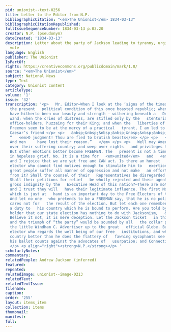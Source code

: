 ```yaml
---
pid: unionist--text-0256
title: Letter to the Editor from N.P.
bibliographicCitation: "<em>The Unionist</em> 1834-03-13"
bibliographicCitationRepublished: 
fullIssueSequenceNumber: 1834-03-13 p.03.20
creator: N.P. (pseudonym)
dateCreated: '1834-03-13'
description: Letter about the party of Jackson leading to tyranny, urging people to
  vote
language: English
publisher: The Unionist
IsPartOf: 
rights: https://creativecommons.org/publicdomain/mark/1.0/
source: "<em>The Unionist</em>"
subject: National News
type: Text
category: Unionist content
articleType: 
volume: '1'
issue: '32'
transcription: '<p>   Mr. Editor—When I look at the ‘signs of the times’ and realize
  the present   political condition of this once boasted republic; when I behold institutions   which
  have hitherto been our beauty and strength — withering beneath a   Despot’s magic
  wand; when the cries of distress, are stifled only by the   stentorian lungs of
  office-holders, huzzaing for their King; and when the   liberties of a nation of
  Freemen seem to be at the mercy of a practical   tyrant, I am led to exclaim with
  Caesar’s friend </p> <p>   &nbsp;&nbsp;&nbsp;&nbsp;&nbsp;&nbsp;&nbsp;&nbsp;&nbsp;&nbsp;&nbsp;
  “   <em>O judgment! Thou are fled to brutish beasts</em> </p> <p>   <em>     &nbsp;&nbsp;&nbsp;&nbsp;&nbsp;&nbsp;&nbsp;&nbsp;&nbsp;&nbsp;&nbsp;
  And men     have lost their reason.”   </em> </p> <p>   Well may Americans mourn
  over their suffering country; and weep over rights   and privileges trampled upon.
  But other emotions better become FREEMEN. The   present is not a time to indulge
  in hopeless grief. No. It is a time for   <em>united</em>   and   <em>vigorous</em>   action
  and I rejoice that we are yet free and CAN act. Is there an honest   independent
  elector who cannot find motives enough to stimulate him to   exertion? Shall this
  great people suffer all manner of oppression and not make   an effort to free themselves
  from it? Shall the counsel of their   Representatives be disregarded with impunity?
  Shall their petitions for relief   be wholly rejected and their agents treated with
  gross indignity by the   Executive Head of this nation?—There are motives enough
  and I trust they will   have their legitimate influence. The first Monday of April
  which is just at   hand is an important day to the Free Electors of this state.
  And let no one   who pretends to be a FREEMAN say, that he is no politician and
  cares not for   the result of the election. But let each one remember that he owes
  a duty to   his country which he is bound to perform. Are you told by some officious   office
  holder that our state election has nothing to do with Jacksonism,   &amp;c. &amp;c.?
  Believe it not, it is mere deception. Let the Jackson ticket   in this state prevail
  and the triumph of “the party” would be sounded by all   the collar presses from
  the little Windham C. Advertiser up to the great   official Globe. But let each
  elector who regards the well being of our free   institutions, and who loves his
  country better than he does the flattery of   fawning sycophants see to it that
  his ballot counts against the advocates of   usurpation; and Connecticut is safe.
  </p> <p align="right"><strong>N.P.</strong></p> '
scholarlyNotes: 
commentary: 
relatedPeople: Andrew Jackson (inferred)
featured: 
repeated: 
relatedImage: unionist--image-0213
relatedText: 
relatedTextIssue: 
filename: 
caption: 
order: '255'
layout: items_item
collection: items
thumbnail: 
manifest: 
full: 
---
```

